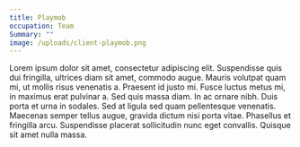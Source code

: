 ```yaml
---
title: Playmob
occupation: Team
Summary: ""
image: /uploads/client-playmob.png
---
```

Lorem ipsum dolor sit amet, consectetur adipiscing elit. Suspendisse quis dui fringilla, ultrices diam sit amet, commodo augue. Mauris volutpat quam mi, ut mollis risus venenatis a. Praesent id justo mi. Fusce luctus metus mi, in maximus erat pulvinar a. Sed quis massa diam. In ac ornare nibh. Duis porta et urna in sodales. Sed at ligula sed quam pellentesque venenatis. Maecenas semper tellus augue, gravida dictum nisi porta vitae. Phasellus et fringilla arcu. Suspendisse placerat sollicitudin nunc eget convallis. Quisque sit amet nulla massa.
